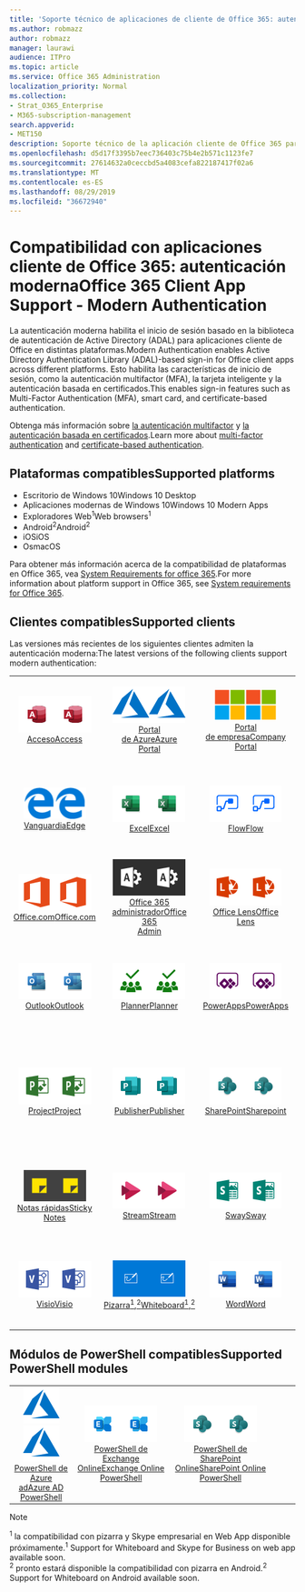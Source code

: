 ```yaml
---
title: 'Soporte técnico de aplicaciones de cliente de Office 365: autenticación moderna'
ms.author: robmazz
author: robmazz
manager: laurawi
audience: ITPro
ms.topic: article
ms.service: Office 365 Administration
localization_priority: Normal
ms.collection:
- Strat_O365_Enterprise
- M365-subscription-management
search.appverid:
- MET150
description: Soporte técnico de la aplicación cliente de Office 365 para la autenticación moderna.
ms.openlocfilehash: d5d17f3395b7eec736403c75b4e2b571c1123fe7
ms.sourcegitcommit: 27614632a0ceccbd5a4083cefa822187417f02a6
ms.translationtype: MT
ms.contentlocale: es-ES
ms.lasthandoff: 08/29/2019
ms.locfileid: "36672940"
---
```

# <a name="office-365-client-app-support---modern-authentication"></a><span data-ttu-id="b2f4e-103">Compatibilidad con aplicaciones cliente de Office 365: autenticación moderna</span><span class="sxs-lookup"><span data-stu-id="b2f4e-103">Office 365 Client App Support - Modern Authentication</span></span>

<span data-ttu-id="b2f4e-104">La autenticación moderna habilita el inicio de sesión basado en la biblioteca de autenticación de Active Directory (ADAL) para aplicaciones cliente de Office en distintas plataformas.</span><span class="sxs-lookup"><span data-stu-id="b2f4e-104">Modern Authentication enables Active Directory Authentication Library (ADAL)-based sign-in for Office client apps across different platforms.</span></span> <span data-ttu-id="b2f4e-105">Esto habilita las características de inicio de sesión, como la autenticación multifactor (MFA), la tarjeta inteligente y la autenticación basada en certificados.</span><span class="sxs-lookup"><span data-stu-id="b2f4e-105">This enables sign-in features such as Multi-Factor Authentication (MFA), smart card, and certificate-based authentication.</span></span>

<span data-ttu-id="b2f4e-106">Obtenga más información sobre [la autenticación multifactor](https://docs.microsoft.com/azure/active-directory/authentication/multi-factor-authentication) y [la autenticación basada en certificados](https://docs.microsoft.com/azure/active-directory/active-directory-certificate-based-authentication-get-started).</span><span class="sxs-lookup"><span data-stu-id="b2f4e-106">Learn more about [multi-factor authentication](https://docs.microsoft.com/azure/active-directory/authentication/multi-factor-authentication) and [certificate-based authentication](https://docs.microsoft.com/azure/active-directory/active-directory-certificate-based-authentication-get-started).</span></span>

## <a name="supported-platforms"></a><span data-ttu-id="b2f4e-107">Plataformas compatibles</span><span class="sxs-lookup"><span data-stu-id="b2f4e-107">Supported platforms</span></span>

 - <span data-ttu-id="b2f4e-108">Escritorio de Windows 10</span><span class="sxs-lookup"><span data-stu-id="b2f4e-108">Windows 10 Desktop</span></span>
 - <span data-ttu-id="b2f4e-109">Aplicaciones modernas de Windows 10</span><span class="sxs-lookup"><span data-stu-id="b2f4e-109">Windows 10 Modern Apps</span></span>
 - <span data-ttu-id="b2f4e-110">Exploradores Web<sup>1</sup></span><span class="sxs-lookup"><span data-stu-id="b2f4e-110">Web browsers<sup>1</sup></span></span>
 - <span data-ttu-id="b2f4e-111">Android<sup>2</sup></span><span class="sxs-lookup"><span data-stu-id="b2f4e-111">Android<sup>2</sup></span></span>
 - <span data-ttu-id="b2f4e-112">iOS</span><span class="sxs-lookup"><span data-stu-id="b2f4e-112">iOS</span></span>
 - <span data-ttu-id="b2f4e-113">Os</span><span class="sxs-lookup"><span data-stu-id="b2f4e-113">macOS</span></span>

<span data-ttu-id="b2f4e-114">Para obtener más información acerca de la compatibilidad de plataformas en Office 365, vea [System Requirements for office 365](https://products.office.com/office-system-requirements).</span><span class="sxs-lookup"><span data-stu-id="b2f4e-114">For more information about platform support in Office 365, see [System requirements for Office 365](https://products.office.com/office-system-requirements).</span></span>

## <a name="supported-clients"></a><span data-ttu-id="b2f4e-115">Clientes compatibles</span><span class="sxs-lookup"><span data-stu-id="b2f4e-115">Supported clients</span></span>

<span data-ttu-id="b2f4e-116">Las versiones más recientes de los siguientes clientes admiten la autenticación moderna:</span><span class="sxs-lookup"><span data-stu-id="b2f4e-116">The latest versions of the following clients support modern authentication:</span></span>

| | | | | | |
|:---:|:---:|:---:|:---:|:---:|:---:|
| <span data-ttu-id="b2f4e-117">![Icono de acceso](media/o365-access-64x64.png)</span><span class="sxs-lookup"><span data-stu-id="b2f4e-117">![Access icon](media/o365-access-64x64.png)</span></span> <br> [<span data-ttu-id="b2f4e-118">Acceso</span><span class="sxs-lookup"><span data-stu-id="b2f4e-118">Access</span></span>](https://products.office.com/access) | <span data-ttu-id="b2f4e-119">![Icono de Azure](media/o365-azure-64x64.png)</span><span class="sxs-lookup"><span data-stu-id="b2f4e-119">![Azure icon](media/o365-azure-64x64.png)</span></span> <br> [<span data-ttu-id="b2f4e-120">Portal <br> de Azure</span><span class="sxs-lookup"><span data-stu-id="b2f4e-120">Azure <br> Portal </span></span>](https://azure.microsoft.com/features/azure-portal/) | <span data-ttu-id="b2f4e-121">![Icono del portal de empresa](media/o365-microsoft-64x64.png)</span><span class="sxs-lookup"><span data-stu-id="b2f4e-121">![Company portal icon](media/o365-microsoft-64x64.png)</span></span> <br> [<span data-ttu-id="b2f4e-122">Portal <br> de empresa</span><span class="sxs-lookup"><span data-stu-id="b2f4e-122">Company <br> Portal </span></span>](https://docs.microsoft.com/intune-user-help/sign-in-to-the-company-portal) | <span data-ttu-id="b2f4e-123">![Icono de Delve](media/o365-delve-64x64.png)</span><span class="sxs-lookup"><span data-stu-id="b2f4e-123">![Delve icon](media/o365-delve-64x64.png)</span></span> <br> [<span data-ttu-id="b2f4e-124">Delve</span><span class="sxs-lookup"><span data-stu-id="b2f4e-124">Delve</span></span>](https://products.office.com/business/intelligent-search) | <span data-ttu-id="b2f4e-125">![Icono de Dynamics 365](media/o365-dynamics365-64x64.png)</span><span class="sxs-lookup"><span data-stu-id="b2f4e-125">![Dynamics 365 icon](media/o365-dynamics365-64x64.png)</span></span> <br> [<span data-ttu-id="b2f4e-126">Dynamics 365</span><span class="sxs-lookup"><span data-stu-id="b2f4e-126">Dynamics 365</span></span>](https://dynamics.microsoft.com) 
| <span data-ttu-id="b2f4e-127">![Icono de borde](media/o365-edge-64x64.png)</span><span class="sxs-lookup"><span data-stu-id="b2f4e-127">![Edge icon](media/o365-edge-64x64.png)</span></span> <br> [<span data-ttu-id="b2f4e-128">Vanguardia</span><span class="sxs-lookup"><span data-stu-id="b2f4e-128">Edge</span></span>](https://www.microsoft.com/windows/microsoft-edge) | <span data-ttu-id="b2f4e-129">![Icono de Excel](media/o365-excel-64x64.png)</span><span class="sxs-lookup"><span data-stu-id="b2f4e-129">![Excel icon](media/o365-excel-64x64.png)</span></span> <br> [<span data-ttu-id="b2f4e-130">Excel</span><span class="sxs-lookup"><span data-stu-id="b2f4e-130">Excel</span></span>](https://products.office.com/excel) | <span data-ttu-id="b2f4e-131">![Icono de flujo](media/o365-flow-64x64.png)</span><span class="sxs-lookup"><span data-stu-id="b2f4e-131">![Flow icon](media/o365-flow-64x64.png)</span></span> <br> [<span data-ttu-id="b2f4e-132">Flow</span><span class="sxs-lookup"><span data-stu-id="b2f4e-132">Flow</span></span>](https://flow.microsoft.com) | <span data-ttu-id="b2f4e-133">![Icono formularios](media/o365-forms-64x64.png)</span><span class="sxs-lookup"><span data-stu-id="b2f4e-133">![Forms icon](media/o365-forms-64x64.png)</span></span> <br> [<span data-ttu-id="b2f4e-134">Forms</span><span class="sxs-lookup"><span data-stu-id="b2f4e-134">Forms</span></span>](https://flow.microsoft.com/connectors/shared_microsoftforms/microsoft-forms/) | <span data-ttu-id="b2f4e-135">![Icono de Kaizala](media/o365-kaizala-64x64.png)</span><span class="sxs-lookup"><span data-stu-id="b2f4e-135">![Kaizala icon](media/o365-kaizala-64x64.png)</span></span> <br> [<span data-ttu-id="b2f4e-136">Kaizala</span><span class="sxs-lookup"><span data-stu-id="b2f4e-136">Kaizala</span></span>](https://products.office.com/en/business/microsoft-kaizala) 
| <span data-ttu-id="b2f4e-137">![Icono de Office.com](media/o365-office-64x64.png)</span><span class="sxs-lookup"><span data-stu-id="b2f4e-137">![Office.com icon](media/o365-office-64x64.png)</span></span> <br> [<span data-ttu-id="b2f4e-138">Office.com</span><span class="sxs-lookup"><span data-stu-id="b2f4e-138">Office.com</span></span>](https://www.office.com/) | <span data-ttu-id="b2f4e-139">![Icono de Office 365 administrador](media/o365-o365admin-64x64.png)</span><span class="sxs-lookup"><span data-stu-id="b2f4e-139">![Office 365 Admin icon](media/o365-o365admin-64x64.png)</span></span> <br> [<span data-ttu-id="b2f4e-140">Office 365 <br> administrador</span><span class="sxs-lookup"><span data-stu-id="b2f4e-140">Office 365 <br> Admin</span></span>](https://products.office.com/business/manage-office-365-admin-app) | <span data-ttu-id="b2f4e-141">![Icono de lente](media/o365-lens-64x64.png)</span><span class="sxs-lookup"><span data-stu-id="b2f4e-141">![Lens icon](media/o365-lens-64x64.png)</span></span> <br> [<span data-ttu-id="b2f4e-142">Office Lens</span><span class="sxs-lookup"><span data-stu-id="b2f4e-142">Office Lens</span></span>](https://www.microsoft.com/p/office-lens/9wzdncrfj3t8?activetab=pivot%3Aoverviewtab) | <span data-ttu-id="b2f4e-143">![Icono de OneDrive para la empresa](media/o365-OneDrive-64x64.png)</span><span class="sxs-lookup"><span data-stu-id="b2f4e-143">![OneDrive for Business icon](media/o365-OneDrive-64x64.png)</span></span> <br> [<span data-ttu-id="b2f4e-144">OneDrive</span><span class="sxs-lookup"><span data-stu-id="b2f4e-144">OneDrive</span></span>](https://products.office.com/onedrive-for-business/online-cloud-storage) |  <span data-ttu-id="b2f4e-145">![Icono de OneNote](media/o365-OneNote-64x64.png)</span><span class="sxs-lookup"><span data-stu-id="b2f4e-145">![OneNote icon](media/o365-OneNote-64x64.png)</span></span> <br> [<span data-ttu-id="b2f4e-146">OneNote</span><span class="sxs-lookup"><span data-stu-id="b2f4e-146">OneNote</span></span>](https://products.office.com/onenote) 
| <span data-ttu-id="b2f4e-147">![Icono de Outlook](media/o365-outlook-64x64.png)</span><span class="sxs-lookup"><span data-stu-id="b2f4e-147">![Outlook icon](media/o365-outlook-64x64.png)</span></span> <br> [<span data-ttu-id="b2f4e-148">Outlook</span><span class="sxs-lookup"><span data-stu-id="b2f4e-148">Outlook</span></span>](https://products.office.com/outlook) | <span data-ttu-id="b2f4e-149">![Icono de Planner](media/o365-planner-64x64.png)</span><span class="sxs-lookup"><span data-stu-id="b2f4e-149">![Planner icon](media/o365-planner-64x64.png)</span></span> <br> [<span data-ttu-id="b2f4e-150">Planner</span><span class="sxs-lookup"><span data-stu-id="b2f4e-150">Planner</span></span>](https://products.office.com/business/task-management-software) | <span data-ttu-id="b2f4e-151">![Icono de PowerApps](media/o365-powerapps-64x64.png)</span><span class="sxs-lookup"><span data-stu-id="b2f4e-151">![PowerApps icon](media/o365-powerapps-64x64.png)</span></span> <br> [<span data-ttu-id="b2f4e-152">PowerApps</span><span class="sxs-lookup"><span data-stu-id="b2f4e-152">PowerApps </span></span>](https://powerapps.microsoft.com) | <span data-ttu-id="b2f4e-153">![Icono de PowerBI](media/o365-powerbi-64x64.png)</span><span class="sxs-lookup"><span data-stu-id="b2f4e-153">![PowerBI icon](media/o365-powerbi-64x64.png)</span></span> <br> [<span data-ttu-id="b2f4e-154">Power BI</span><span class="sxs-lookup"><span data-stu-id="b2f4e-154">Power BI</span></span>](https://powerbi.microsoft.com)| <span data-ttu-id="b2f4e-155">![Icono de PowerPoint](media/o365-powerpoint-64x64.png)</span><span class="sxs-lookup"><span data-stu-id="b2f4e-155">![PowerPoint icon](media/o365-powerpoint-64x64.png)</span></span> <br> [<span data-ttu-id="b2f4e-156">PowerPoint</span><span class="sxs-lookup"><span data-stu-id="b2f4e-156">PowerPoint</span></span>](https://products.office.com/powerpoint) 
| <span data-ttu-id="b2f4e-157">![Icono de proyecto](media/o365-project-64x64.png)</span><span class="sxs-lookup"><span data-stu-id="b2f4e-157">![Project icon](media/o365-project-64x64.png)</span></span> <br> [<span data-ttu-id="b2f4e-158">Project</span><span class="sxs-lookup"><span data-stu-id="b2f4e-158">Project</span></span>](https://products.office.com/project) | <span data-ttu-id="b2f4e-159">![Icono de Publisher](media/o365-publisher-64x64.png)</span><span class="sxs-lookup"><span data-stu-id="b2f4e-159">![Publisher icon](media/o365-publisher-64x64.png)</span></span> <br> [<span data-ttu-id="b2f4e-160">Publisher</span><span class="sxs-lookup"><span data-stu-id="b2f4e-160">Publisher</span></span>](https://products.office.com/publisher) | <span data-ttu-id="b2f4e-161">![Icono de SharePoint](media/o365-sharepoint-64x64.png)</span><span class="sxs-lookup"><span data-stu-id="b2f4e-161">![SharePoint icon](media/o365-sharepoint-64x64.png)</span></span> <br> [<span data-ttu-id="b2f4e-162">SharePoint</span><span class="sxs-lookup"><span data-stu-id="b2f4e-162">Sharepoint</span></span>](https://products.office.com/sharepoint) | <span data-ttu-id="b2f4e-163">![Icono de Skype empresarial](media/o365-skypeforbusiness-64x64.png)</span><span class="sxs-lookup"><span data-stu-id="b2f4e-163">![Skype for Business icon](media/o365-skypeforbusiness-64x64.png)</span></span> <br> [<span data-ttu-id="b2f4e-164">Skype <br> empresarial<sup>1</sup></span><span class="sxs-lookup"><span data-stu-id="b2f4e-164">Skype for <br> Business<sup>1</sup></span></span>](https://www.skype.com/business/) | <span data-ttu-id="b2f4e-165">![Icono de StaffHub](media/o365-staffhub-64x64.png)</span><span class="sxs-lookup"><span data-stu-id="b2f4e-165">![StaffHub icon](media/o365-staffhub-64x64.png)</span></span> <br> [<span data-ttu-id="b2f4e-166">StaffHub</span><span class="sxs-lookup"><span data-stu-id="b2f4e-166">StaffHub</span></span>](https://products.office.com/microsoft-staffhub/staff-scheduling-software)
| <span data-ttu-id="b2f4e-167">![Icono de notas adhesivas](media/o365-stickynotes-64x64.png)</span><span class="sxs-lookup"><span data-stu-id="b2f4e-167">![Sticky Notes icon](media/o365-stickynotes-64x64.png)</span></span> <br> [<span data-ttu-id="b2f4e-168">Notas rápidas</span><span class="sxs-lookup"><span data-stu-id="b2f4e-168">Sticky Notes</span></span>](https://www.microsoft.com/p/microsoft-sticky-notes/9nblggh4qghw) | <span data-ttu-id="b2f4e-169">![Icono de secuencia](media/o365-stream-64x64.png)</span><span class="sxs-lookup"><span data-stu-id="b2f4e-169">![Stream icon](media/o365-stream-64x64.png)</span></span> <br> [<span data-ttu-id="b2f4e-170">Stream</span><span class="sxs-lookup"><span data-stu-id="b2f4e-170">Stream</span></span>](https://stream.microsoft.com) | <span data-ttu-id="b2f4e-171">![Icono de Sway](media/o365-sway-64x64.png)</span><span class="sxs-lookup"><span data-stu-id="b2f4e-171">![Sway icon](media/o365-sway-64x64.png)</span></span> <br> [<span data-ttu-id="b2f4e-172">Sway</span><span class="sxs-lookup"><span data-stu-id="b2f4e-172">Sway</span></span>](https://sway.com) | <span data-ttu-id="b2f4e-173">![Icono de Teams](media/o365-teams-64x64.png)</span><span class="sxs-lookup"><span data-stu-id="b2f4e-173">![Teams icon](media/o365-teams-64x64.png)</span></span> <br> [<span data-ttu-id="b2f4e-174">Teams</span><span class="sxs-lookup"><span data-stu-id="b2f4e-174">Teams</span></span>](https://products.office.com/microsoft-teams/group-chat-software) | <span data-ttu-id="b2f4e-175">![Icono de tarea pendiente](media/o365-todo-64x64.png)</span><span class="sxs-lookup"><span data-stu-id="b2f4e-175">![To-Do icon](media/o365-todo-64x64.png)</span></span> <br> [<span data-ttu-id="b2f4e-176">To-Do</span><span class="sxs-lookup"><span data-stu-id="b2f4e-176">To-Do</span></span>](https://todo.microsoft.com) 
| <span data-ttu-id="b2f4e-177">![Icono de Visio](media/o365-visio-64x64.png)</span><span class="sxs-lookup"><span data-stu-id="b2f4e-177">![Visio icon](media/o365-visio-64x64.png)</span></span> <br> [<span data-ttu-id="b2f4e-178">Visio</span><span class="sxs-lookup"><span data-stu-id="b2f4e-178">Visio</span></span>](https://products.office.com/visio/flowchart-software) | <span data-ttu-id="b2f4e-179">![Icono de la pizarra](media/o365-whiteboard-64x64.png)</span><span class="sxs-lookup"><span data-stu-id="b2f4e-179">![Whiteboard icon](media/o365-whiteboard-64x64.png)</span></span> <br> [<span data-ttu-id="b2f4e-180">Pizarra<sup>1</sup>,<sup>2</sup></span><span class="sxs-lookup"><span data-stu-id="b2f4e-180">Whiteboard<sup>1</sup>,<sup>2</sup></span></span>](https://whiteboard.microsoft.com/) | <span data-ttu-id="b2f4e-181">![Icono de Word](media/o365-word-64x64.png)</span><span class="sxs-lookup"><span data-stu-id="b2f4e-181">![Word icon](media/o365-word-64x64.png)</span></span> <br> [<span data-ttu-id="b2f4e-182">Word</span><span class="sxs-lookup"><span data-stu-id="b2f4e-182">Word</span></span>](https://products.office.com/word) | <span data-ttu-id="b2f4e-183">![Icono de Yammer](media/o365-yammer-64x64.png)</span><span class="sxs-lookup"><span data-stu-id="b2f4e-183">![Yammer icon](media/o365-yammer-64x64.png)</span></span> <br> [<span data-ttu-id="b2f4e-184">Yammer</span><span class="sxs-lookup"><span data-stu-id="b2f4e-184">Yammer</span></span>](https://products.office.com/yammer/yammer-overview) | <span data-ttu-id="b2f4e-185">![Icono de Yammer](media/o365-yammer-64x64.png)</span><span class="sxs-lookup"><span data-stu-id="b2f4e-185">![Yammer icon](media/o365-yammer-64x64.png)</span></span> <br> [<span data-ttu-id="b2f4e-186">Notificador de Yammer <br></span><span class="sxs-lookup"><span data-stu-id="b2f4e-186">Yammer <br> Notifier</span></span>](https://products.office.com/yammer/yammer-overview) |  |

## <a name="supported-powershell-modules"></a><span data-ttu-id="b2f4e-187">Módulos de PowerShell compatibles</span><span class="sxs-lookup"><span data-stu-id="b2f4e-187">Supported PowerShell modules</span></span>

| | | | | | |
|:---:|:---:|:---:|:---:|:---:|:---:|
| <span data-ttu-id="b2f4e-188">![Icono de Azure](media/o365-azure-64x64.png)</span><span class="sxs-lookup"><span data-stu-id="b2f4e-188">![Azure icon](media/o365-azure-64x64.png)</span></span> <br> [<span data-ttu-id="b2f4e-189">PowerShell de <br> Azure ad</span><span class="sxs-lookup"><span data-stu-id="b2f4e-189">Azure AD <br> PowerShell</span></span>](https://docs.microsoft.com/powershell/azure/active-directory/overview?view=azureadps-2.0) | <span data-ttu-id="b2f4e-190">![Icono de Exchange](media/o365-exchange-64x64.png)</span><span class="sxs-lookup"><span data-stu-id="b2f4e-190">![Exchange icon](media/o365-exchange-64x64.png)</span></span> <br> [<span data-ttu-id="b2f4e-191">PowerShell de <br> Exchange Online</span><span class="sxs-lookup"><span data-stu-id="b2f4e-191">Exchange Online <br> PowerShell</span></span>](https://docs.microsoft.com/powershell/exchange/exchange-online/exchange-online-powershell?view=exchange-ps) | <span data-ttu-id="b2f4e-192">![Icono de SharePoint](media/o365-sharepoint-64x64.png)</span><span class="sxs-lookup"><span data-stu-id="b2f4e-192">![SharePoint icon](media/o365-sharepoint-64x64.png)</span></span> <br> [<span data-ttu-id="b2f4e-193">PowerShell de <br> SharePoint Online</span><span class="sxs-lookup"><span data-stu-id="b2f4e-193">SharePoint Online <br> PowerShell</span></span>](https://docs.microsoft.com/sharepoint/manage-team-and-communication-sites-in-powershell)

> [!NOTE]
> <span data-ttu-id="b2f4e-194"><sup>1</sup> la compatibilidad con pizarra y Skype empresarial en Web App disponible próximamente.</span><span class="sxs-lookup"><span data-stu-id="b2f4e-194"><sup>1</sup> Support for Whiteboard and Skype for Business on web app available soon.</span></span> <br>
> <span data-ttu-id="b2f4e-195"><sup>2</sup> pronto estará disponible la compatibilidad con pizarra en Android.</span><span class="sxs-lookup"><span data-stu-id="b2f4e-195"><sup>2</sup> Support for Whiteboard on Android available soon.</span></span>